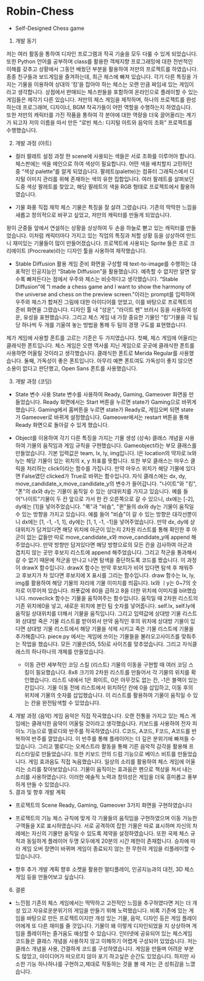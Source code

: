 # Robin-Chess
-  Self-Designed Chess game

1) 개발 동기

저는  여러 활동을 통하여 디자인 프로그램과 작곡 기술을 모두 다룰 수 있게 되었습니다. 또한 Python 언어를 공부하며 class를 활용한 객체지향 프로그래밍에 대한 전반적인 이해를 갖추고  상황에서 그동안 배웠던 부분을 활용하여 저만의 프로젝트를  하였습니다. 종종 친구들과 보드게임을 즐겨하는데, 최근 체스에 빠져 있습니다. 각기 다른 특징을 가지는 기물을 이용하여 상대의 ‘킹’을 잡아야 하는 체스는 오랜  만큼 짜임새 있는 게임이라고 생각합니다. 상점에서 판매되는 체스판들을 포함하여 온라인으로 플레이할 수 있는 게임들은 제각기 다른  있습니다. 저만의 체스 게임을 제작하며, 하나의 프로젝트를 완성하는데 프로그래머, 디자이너, BGM 작곡가들이 어떤 역할을 수행하는지  하였습니다. 또한 저만의 캐릭터를 가진 작품을 통하여 각 분야에 대한 역량을 더욱 끌어올리는 계기가 되고자 저의 이름을 따서 만든 “로빈 체스: 디지털 아트와 음악의 조화” 프로젝트를 수행했습니다.

2) 개발 과정 (아트)

  - 컬러 팔레트 설정 과정
한 scene에 사용되는 색들은 서로 조화를 이루어야 합니다. 체스판에는  색을 메인으로 하여  색상이 필요합니다. 어떤 색을 배치할지 고민하던 중 “색상 palette”를 알게 되었습니다. 팔레트(palette)는 컴퓨터 그래픽스에서 디지털 이미지 관리를 위해 존재하는 색의 유한 집합입니다. 여러 팔레트를 살펴보던 도중   색상 팔레트를 찾았고, 해당 팔레트의 색을 RGB 형태로 프로젝트에서 활용하였습니다. 

  - 기물 화풍 직접 제작
체스 기물은  특징을 잘 살려 그렸습니다. 기존의 딱딱한 느낌을 새롭고 창의적으로 바꾸고 싶었고, 저만의 캐릭터를 만들게 되었습니다. 


왕이 군중들 앞에서 연설하는 상황을 상상하여 두 손을 하늘로 뻗고 있는 캐릭터를 만들었습니다. 이처럼 캐릭터마다 가지고 있는 직업의 특징과 처할 상황 등을 상상하여 만드니 재미있는 기물들이 많이 만들어졌습니다. 프로젝트에 사용되는 Sprite 들은 프로 크리에이트 (Procreate)라는 디자인 툴을 사용하여 제작했습니다.

  - Stable Diffusion 활용
게임 준비 화면을 구성할 때 text-to-image를 수행하는 대표적인 인공지능인 “Stable Diffusion”을 활용했습니다. 예측할 수 없지만 알면 알수록 빠져든다는 점에서 우주와 체스는 비슷하다고 생각했습니다. “Stable Diffusion”에 “I made a chess game and I want to show the harmony of the universe and chess on the preview screen."이라는 prompt를 입력하여 우주와 체스가 합쳐진 그림에 대한 아이디어를 얻었고, 이를 바탕으로 프로젝트의 준비 화면을 그렸습니다. 디자인 툴 내 “성운”, “라이트 펜” 브러시 등을 사용하여 성운, 유성을 표현했습니다. 그리고 체스 게임 내 가장 중요한 기물인 “킹”기물을 각 팀당 하나씩 두 개를 기울여 놓는 방법을 통해 두 팀의 경쟁 구도를 표현했습니다.


제가 게임에 사용할 폰트를 고르는 기준은 두 가지였습니다. 첫째, 체스 게임에 어울리는 클래식한 폰트입니다. 체스 게임은 오랜 역사를 지닌 게임으로 곳곳에 클래식한 폰트를 사용하면 어울릴 것이라고 생각했습니다. 클래식한 폰트로 Merida Regular를 사용했습니다. 둘째, 가독성이 좋은 폰트입니다. 아무리 예쁜 폰트여도 가독성이 좋지 않으면 소용이 없다고 판단했고, Open Sans 폰트를 사용했습니다. 



3) 개발 과정 (코딩)

  - State 변수 사용
State 변수를 사용하여 Ready, Gaming, Gameover 화면을 만들었습니다. Ready 화면에서는 Start 버튼을 누르면 state가 Gaming으로 바뀌게 했습니다. Gaming에서 홈버튼을 누르면 state가 Ready로, 게임오버 되면 state가 Gameover로 바뀌게 설정했습니다. Gameover에서는 restart 버튼을 통해 Ready 화면으로 돌아갈 수 있게 했습니다.

- Object를 이용하여 각기 다른 특징을 가지는 기물 생성 (상속)
클래스 개념을 사용하여 기물의 움직임과 게임 규칙을 구현했습니다. Gameobject라는 부모 클래스를 만들었습니다. 기본 입력값은 team, lx, ly, img입니다. l은 location의 약자로 lx와 ly는 해당 기물이 있는 위치의 x, y 좌표를 뜻합니다.
또한 부모 클래스는 마우스 클릭을 처리하는 click이라는 함수를 가집니다. 만약 마우스 위치가 해당 기물에 있다면 False였던 clicked가 True로 바뀌는 함수입니다. 
자식 클래스에는 dx, dy, move_candidate_x,move_candidate_y의 변수가 들어갑니다. "나이트"와 "킹", "폰"의 dx와 dy는 기물이 움직일 수 있는 상대위치를 가지고 있습니다. 예를 들어"나이트"기물이 두 칸 앞으로 가서 한 칸 오른쪽으로 갈 수 있으니, dx에는 [-2], dy에는 [1]을 넣어주었습니다. "룩"과 "비숍", "퀸"들의 dx와 dy는 기물이 움직일 수 있는 방향을 가지고 있습니다. 예를 들어 "비숍"이 갈 수 있는 방향은 대각선뿐이니 dx에는 [1, -1, -1, 1], dy에는 [1, 1, -1, -1]을 넣어주었습니다. 만약 dx, dy에 상대위치가 담겨있다면 해당 위치에 아군이 있는지 2차원 리스트를 통해 확인한 후 아군이 없는 값들만 따로 move_candidate_x와 move_candidate_y에 append 해주었습니다. 만약 방향만 담겨있다면 해당 방향으로의 모든 칸을 검사하여 아군과 겹치지 않는 곳만 후보지 리스트에 append 해주었습니다. 그리고 적군을 통과해서 갈 수 없기 때문에 적군을 만나고 나면 탐색을 중단하도록 코드를 짰습니다. 이 과정이 drawX 함수입니다. drawX 함수는 만약 후보지가 비어 있다면 탐색 후 채워주고 후보지가 차 있다면 후보지에 X 표시를 그리는 함수입니다. 
draw 함수는 lx, ly, img를 활용하여 해당 기물의 자리에 기물 이미지를 띄웁니다. lx와 ㅣy는 0~7의 숫자로 이루어져 있습니다. 좌푯값에 80을 곱하고 8을 더한 위치에 이미지를 blit했습니다. 
moveclick 함수는 기물을 움직여주는 함수입니다. 움직일 때 2차원 리스트의 기존 위치에0을 넣고, 새로운 위치에 본인 팀 숫자를 넣어줍니다. self.lx, self.ly에 움직일 상대위치를 더해서 기물을 움직입니다. 그리고 입력값에 상대방 기물 리스트와 상대방 죽은 기물 리스트를 받아와서 만약 움직인 후의 위치에 상대방 기물이 있다면 상대방 기물 리스트에서 해당 기물을 삭제 시키고 죽은 기물 리스트에 기물을 추가해줍니다.
piece.py 에서는 게임에 쓰이는 기물들을 불러오고사이즈를 맞춰주는 작업을 했습니다. 모든 기물은(55, 55)로 사이즈를 맞추었습니다. 그리고 자식클래스의 하나하나의 개체를 만들었습니다.


  - 이동 관련 세부적인 코딩 스킬 (리스트)
기물의 이동을 구현할 때 여러 코딩 스킬이 필요했습니다. 8x8 크기의 2차원 리스트를 만들어서 각 기물의 위치를 확인했습니다. 리스트 내에서 1은 화이트, 0은 아무것도 없는 칸, -1은 블랙이 있는 칸입니다. 기물 이동 전에 리스트에서 위치하던 칸에 0을 삽입하고, 이동 후의 위치에 기물의 숫자를 삽입했습니다. 이 리스트를 활용하여 기물이 움직일 수 있는 칸을 완전탐색할 수 있었습니다.

4) 개발 과정 (음악)
게임 음악은 직접 작곡했습니다. 오랜 전통을 가지고 있는 체스 게임에는 클래식한 음악이 어울릴 것이라고 생각했습니다. 키보드를 사용하여 전자 피아노 기능으로 멜로디와 반주를 작곡하였습니다. C코드, A코드, F코드, A코드를 반복하여 반주를 깔았습니다. 이 반주를 통해 플레이어는 더 깊은 분위기에 빠져들 수 있습니다. 그리고 멜로디는 오케스트라 활동을 통해 기른 음악적 감각을 활용해 프리스타일로 만들었습니다. 또한 키보드 안의 드럼 기능으로 베이스 비트를 만들었습니다. 게임 효과음도 직접 녹음했습니다. 일상의 소리를 활용하여 체스 게임에 어울리는 소리를 찾아보았습니다. 기물이 움직이는 효과음은 펜으로 책상을 쳐서 내는 소리를 사용하였습니다. 이러한 예술적 노력과 창의성은 게임을 더욱 흥미롭고 풍부하게 만들 수 있었습니다.
5) 결과 및 향후 개발 계획
  - 프로젝트의 Scene
Ready, Gaming, Gameover 3가지 화면을 구현하였습니다


  - 프로젝트의 기능
체스 규칙에 맞게 각 기물들의 움직임을 구현하였으며 이동 가능한 구역들을 X로 표시하였습니다. 서로 공격하여 잡힌 기물은 따로 표시하며 자신의 차례에는 자신의 기물만 움직일 수 있도록 제약을 설정하였습니다. 또한 국제 체스 규칙과 동일하게 플레이어 두명 모두에게 20분의 시간 제한이 존재합니다. 승자에 따라 게임 오버 장면이 바뀌며 게임이 종료되지 않는 한 무한히 게임을 리플레이할 수 있습니니다.
  - 향후 추가 개발 계획
향후 소켓을 활용한 멀티플레이, 인공지능과의 대전, 3D 체스 게임 등을 만들어보고 싶습니다. 

6) 결론

  - 느낀점
기존의 체스 게임에서는 딱딱하고 고전적인 느낌을 추구하였다면 저는 더 개성 있고 자유로운분위기의 게임을 만들기 위해 노력했습니다. 비록 기존에 있는 게임을 바탕으로 만든 프로젝트이지만 개성 있는 기물, 음악, 디자인 등은 게임 플레이어에게 또 다른 재미를 줄 것입니다. 기물이 왜 이렇게 디자인되었을 지 상상하며 게임을 플레이하는 즐거움도 예상할 수 있습니다. 인터넷에 공유되어 있는 체스게임 코드들은 클래스 개념을 사용하지 않고 이해하기 어렵게 구성되어 있었습니다. 저는 클래스 개념을 사용, 간결하게 코드를 구성하였습니다. 게임을 만들며 어려운 부분도 많았고, 아이디어가 떠오르지 않아 포기 하고싶은 순간도 있었습니다. 하지만 사소한 기능 하나하나를 구현하고,제대로 작동하는 것을 볼 때 저는 큰 성취감을 느꼈습니다. 
